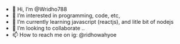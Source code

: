 - 👋 Hi, I’m @Wridho788
- 👀 I’m interested in programming, code, etc,
- 🌱 I’m currently learning javascript (reactjs), and litle bit of nodejs
- 💞️ I’m looking to collaborate ..
- 📫 How to reach me on ig: @ridhowahyoe

<!---
Wridho788/Wridho788 is a ✨ special ✨ repository because its `README.md` (this file) appears on your GitHub profile.
You can click the Preview link to take a look at your changes.
--->
